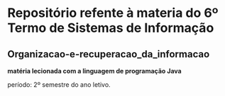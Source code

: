 # Repositório refente à materia do 6º Termo de Sistemas de Informação
## Organizacao-e-recuperacao_da_informacao
**matéria lecionada com a linguagem de programação Java**
<p> período: 2º semestre do ano letivo.

